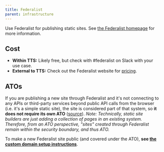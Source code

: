 ```yaml
---
title: Federalist
parent: infrastructure
---
```


Use Federalist for publishing static sites. See [the Federalist homepage](https://federalist.18f.gov) for more information.

## Cost

* **Within TTS:** Likely free, but check with #federalist on Slack with your use case.
* **External to TTS:**  Check out the Federalist website for [pricing](https://federalist.18f.gov/pricing/).

## ATOs

If you are publishing a new site through Federalist and it's not connecting to any APIs or third-party services beyond public API calls from the browser (i.e. it's a simple static site), the site is considered part of that system, so **it does not require its own ATO** ([source](https://github.com/18F/before-you-ship/issues/95#issuecomment-174011747)). *Note: Technically, static site builders are just adding a collection of pages in an existing system. Therefore, from an ATO perspective, "sites" created through Federalist remain within the security boundary, and thus ATO.*

To make a new Federalist site public (and covered under the ATO), **see [the custom domain setup instructions](https://federalist-docs.18f.gov/pages/how-federalist-works/custom-urls/#technical-steps-to-set-up-a-new-site)**.
